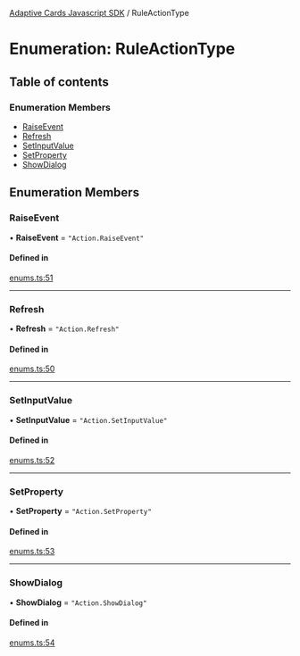 [Adaptive Cards Javascript SDK](../README.md) / RuleActionType

# Enumeration: RuleActionType

## Table of contents

### Enumeration Members

- [RaiseEvent](RuleActionType.md#raiseevent)
- [Refresh](RuleActionType.md#refresh)
- [SetInputValue](RuleActionType.md#setinputvalue)
- [SetProperty](RuleActionType.md#setproperty)
- [ShowDialog](RuleActionType.md#showdialog)

## Enumeration Members

### RaiseEvent

• **RaiseEvent** = ``"Action.RaiseEvent"``

#### Defined in

[enums.ts:51](https://github.com/asseco-see/AdaptiveCards/blob/d5d2c7b75/source/nodejs/adaptivecards/src/enums.ts#L51)

___

### Refresh

• **Refresh** = ``"Action.Refresh"``

#### Defined in

[enums.ts:50](https://github.com/asseco-see/AdaptiveCards/blob/d5d2c7b75/source/nodejs/adaptivecards/src/enums.ts#L50)

___

### SetInputValue

• **SetInputValue** = ``"Action.SetInputValue"``

#### Defined in

[enums.ts:52](https://github.com/asseco-see/AdaptiveCards/blob/d5d2c7b75/source/nodejs/adaptivecards/src/enums.ts#L52)

___

### SetProperty

• **SetProperty** = ``"Action.SetProperty"``

#### Defined in

[enums.ts:53](https://github.com/asseco-see/AdaptiveCards/blob/d5d2c7b75/source/nodejs/adaptivecards/src/enums.ts#L53)

___

### ShowDialog

• **ShowDialog** = ``"Action.ShowDialog"``

#### Defined in

[enums.ts:54](https://github.com/asseco-see/AdaptiveCards/blob/d5d2c7b75/source/nodejs/adaptivecards/src/enums.ts#L54)
